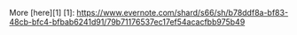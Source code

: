 More [here][1]
[1]: https://www.evernote.com/shard/s66/sh/b78ddf8a-bf83-48cb-bfc4-bfbab6241d91/79b71176537ec17ef54acacfbb975b49
